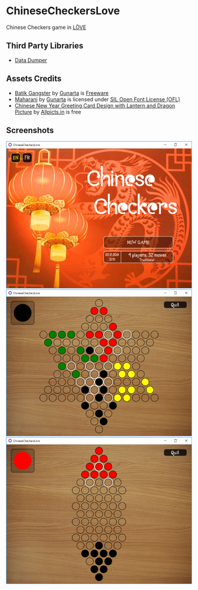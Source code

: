 # ChineseCheckersLove

Chinese Checkers game in [LÖVE](https://love2d.org/)

## Third Party Libraries

* [Data Dumper](http://lua-users.org/wiki/DataDumper)

## Assets Credits

* [Batik Gangster](http://www.fontspace.com/gunarta/batik-gangster) by [Gunarta](http://www.fontspace.com/gunarta) is [Freeware](https://en.wikipedia.org/wiki/Freeware)
* [Maharani](http://www.fontspace.com/gunarta/maharani) by [Gunarta](http://www.fontspace.com/gunarta) is licensed under [SIL Open Font License (OFL)](https://en.wikipedia.org/wiki/SIL_Open_Font_License)
* [Chinese New Year Greeting Card Design with Lantern and Dragon Picture](http://allpicts.in/chinese-new-year-card-design-with-lantern-and-dragon-picture/) by [Allpicts.in](http://allpicts.in/) is free

## Screenshots

![Title](screenshots/screenshot_1.png)
![Traditional](screenshots/screenshot_2.png)
![Variant](screenshots/screenshot_3.png)